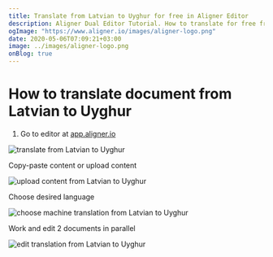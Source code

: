 ```yaml
---
title: Translate from Latvian to Uyghur for free in Aligner Editor
description: Aligner Dual Editor Tutorial. How to translate for free from Latvian to Uyghur. Aligner is multilingual document management platform. 
ogImage: "https://www.aligner.io/images/aligner-logo.png"
date: 2020-05-06T07:09:21+03:00
image: ../images/aligner-logo.png
onBlog: true
---
```


# How to translate document from Latvian to Uyghur

1. Go to editor at [app.aligner.io](https://app.aligner.io "Aligner App web page")

![translate from Latvian to Uyghur](../aligner-blank-editor.png "translate from Latvian to Uyghur")

Copy-paste content or upload content

![upload content from Latvian to Uyghur](../aligner-uploaded-document.png "upload content from Latvian to Uyghur")

Choose desired language

![choose machine translation from Latvian to Uyghur](../aligner-language-dropdown.png "choose machine translation from Latvian to Uyghur")

Work and edit 2 documents in parallel

![edit translation from Latvian to Uyghur](../aligner-double-sitded-editor.png "edit translation from Latvian to Uyghur")

